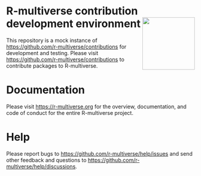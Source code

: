 # R-multiverse contribution development environment <a href="https://r-multiverse.org"><img src="https://r-multiverse.org/logo/logo-hexbin.png" align="right" width="140" /></a> 

This repository is a mock instance of <https://github.com/r-multiverse/contributions> for development and testing. Please visit <https://github.com/r-multiverse/contributions> to contribute packages to R-multiverse.

# Documentation

Please visit <https://r-multiverse.org> for the overview, documentation, and code of conduct for the entire R-multiverse project.

# Help

Please report bugs to <https://github.com/r-multiverse/help/issues> and send other feedback and questions to <https://github.com/r-multiverse/help/discussions>.
